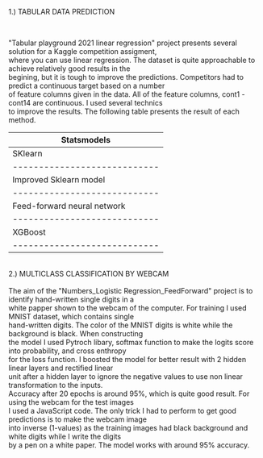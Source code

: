 

1.) TABULAR DATA PREDICTION </br>

</br>

"Tabular playground 2021 linear regression" project presents several solution for a Kaggle competition assigment,  </br>
where you can use linear regression.  The dataset is quite approachable to achieve relatively good results in the </br>
begining, but it is tough to improve the predictions. Competitors had to predict a continuous target based on a number  </br>
of feature columns given in the data. All of the feature columns, cont1 - cont14 are continuous. I used several technics</br>
to improve the results. The following table presents the result of each method.</br>

        
|        Statsmodels         |                  
|----------------------------|
|          SKlearn           |
|----------------------------|
|   Improved Sklearn model   |
|----------------------------|
| Feed-forward neural network|
|----------------------------|
|         XGBoost            |
|----------------------------|

</br>
2.) MULTICLASS CLASSIFICATION BY WEBCAM</br>
</br>
The aim of the "Numbers_Logistic Regression_FeedForward" project is to identify hand-written single digits in a   </br>
white papper shown to the webcam of the computer. For training I used MNIST dataset, which contains single </br>
hand-written digits. The color of the MNIST digits is white while the background is black. When constructing </br>
the model I used Pytroch libary, softmax function to make the logits score into probability, and cross enthropy </br> 
for the loss function. I boosted the model for better result with 2 hidden linear layers and rectified linear </br> 
unit after a hidden layer to ignore the negative values to use non linear transformation to the inputs.</br> 
Accuracy after 20 epochs is around 95%, which is quite good result. For using the webcam for the test images </br>
I used a JavaScript code. The only trick I had to perform to get good predictions is to make the webcam image </br>
into inverse (1-values) as the training images had black background and white digits while I write the digits</br>
by a pen on a white paper. The model works with around 95% accuracy.

